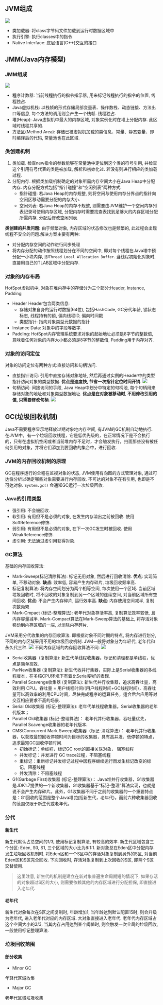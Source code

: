 ## JVM组成
![](https://i.loli.net/2021/04/19/V6JRjZ2Wliw8PDr.png)
  - 类加载器: 将class字节码文件加载到运行时数据区域中
  - 执行引擎: 执行classes中的指令
  - Native Interface: 底层语言(C++)交互的接口
## JMM(Java内存模型)
### JMM组成
![](https://i.loli.net/2021/04/19/NUe9AZrvWClRcQi.png)
  - 程序计数器: 当前线程执行的指令指示器, 用来标记线程执行的指令的位置, 线程独占.
  - Java虚拟机栈: 以栈帧的形式存储局部变量表、操作数栈、动态链接、方法出口等信息, 每个方法的调用则会产生一个栈帧. 线程独占.
  - 堆(Heap): Java虚拟机中最大的内存区域, 对象实例化时在堆上分配内存. 此区域时线程共享的.
  - 方法区(Method Area): 存储已被虚拟机加载的类信息、常量、静态变量、即时编译后的代码, 常量池也在此区域.
### 类创建机制
1. 类加载. 检查new指令的参数能够在常量池中定位到这个类的符号引用, 并检查这个引用符号代表的类是被加载, 解析和初始化过. 若没有则进行相应的类加载过程.
2. 分配内存. 根据类加载机制确定的对象所需内存空间大小在Java Heap中分配内存. 内存分配方式包括"指针碰撞"和"空闲列表"两种方式.
    - 指针碰撞: 若Java Heap的内存规整, 则将空闲与使用内存分界点的指针向空闲区移动需要分配的内存大小.
    - 空闲列表: 若Java Heap的内存不规整, 则需要由JVM维护一个空闲内存列表记录可使用内存区域, 分配内存时需要找查表找到足够大的内存区域分配所需内存, 分配后修改空闲列表.

**类创建的并发问题:**
由于频繁对象, 内存区域的状态修改也是频繁的, 此过程会出现线程不安全的问题.解决方案主要有两种:

  - 对分配内存空间的动作进行同步处理
  - 将内存分配的动作按照线程划分在不同的空间中, 即对每个线程在Java堆中预分配一小块内存, 即`Thread Local Allocation Buffer`. 当线程初始化对象时, 直接用自己的TLAB区域中分配内存.
### 对象的内存布局
HotSpot虚拟机中, 对象在堆内存中的存储分为三个部分:Header, Instance, Padding
  - Header
    Header包含两类信息:
    - 存储对象自身的运行时数据(64位), 包括HashCode, GC分代年龄, 锁状态标志, 线程持有的锁, 偏向线程ID, 偏向时间戳
    - 类型指针: 指向对象类型元数据的指针
  - Instance Data: 对象中的字段等数字.
  - Padding: HotSpot内存管理系统要求对象的起始地址必须是8字节的整数倍, 意味着任何对象的内存大小都必须是8字节的整数倍, Padding用于内存对齐.
### 对象的访问定位
对象的访问定位有两种方式:直接访问和句柄访问.
  - 直接指针访问: 引用中直接存储对象地址, 然后再通过实例的Header中的类型指针访问对象的类型数据. **优点是速度快, 节省一次指针定位时间开销**.
    ![](https://i.loli.net/2021/04/19/1o9e7ilGDstzwkB.png)
  - 句柄访问: 间接访问的手段, Java Heap中划分中特定的句柄池, 每个句柄用来存储对象的地址和对象类型数据地址. **优点是在对象被移动时, 不用修改引用的值, 只需要修改句柄**.
    ![](https://i.loli.net/2021/04/19/58QrATIxboi2HGy.png)
## GC(垃圾回收机制)
Java不需要程序显示地释放过期对象地内存空间, 有JVM的GC机制自动地执行. 在JVM中，有一个垃圾回收线程，它是低优先级的，在正常情况下是不会执行的，只有在虚拟机空闲或者当前堆内存不足时，才会触发执行，扫面那些没有被任何引用的对象，并将它们添加到要回收的集合中，进行回收.
### JVM的内存回收机制的原理
GC在程序运行的全程在监视对象的状态, JVM使用有向图的方式管理对象, 通过可达性分析以确定哪些对象需要进行内存回收. 不可达的对象不在有引用, 也即是不可达对象.
`System.gc()` 会通知GC运行一次垃圾回收.
### Java的引用类型
  - 强引用: 不会被回收.
  - 软引用: 有用但不是必须的对象, 在发生内存溢出之前被回收. 使用SoftReference修饰.
  - 弱引用: 有用但不是必须的对象, 在下一次GC发生时被回收. 使用WeakReference修饰.
  - 虚引用: 无法通过虚引用获得对象.
### GC算法
基础的内存回收算法:
  - Mark-Sweep(标记清除算法): 标记无用对象, 然后进行回收清除.
    **优点**: 实现简单, 不移动对象.
    **缺点**: 效率低, 容易产生内存碎片, 垃圾回收频率高.
  - 标记复制算法: 将内存空间划分为两个相等空间, 每次使用一个区域. 当前区域垃圾回收时, 将不回收的对象复制到另一个区域的连续空间, 对当前区域所有空间回收. 
    **优点**: 不会产生内存碎片, 运行效率高.
    **缺点**: 内存使用空间减半, 复制次数频繁.
  - Mark-Cmpact (标记-整理算法): 老年代对象存活率高, 复制算法效率较低, 且内存容量减半. Mark-Compact算法在Mark-Sweep算法的基础上, 将存活对象移动到内存区域的一端, 以消除内存碎片.

JVM采用分代收集的内存回收算法. 即根据对象不同时期的特点, 将内存进行划分, 不同的内存区域采用不用的垃圾回收机制. JVM一般将对象分为年轻代, 老年代和永久代三种.
    ![](https://i.loli.net/2021/04/19/Ht3hKCni6ozrD1M.png)
不同内存区域的内存回收算法不同:
    ![](https://i.loli.net/2021/04/19/D4VxQyLBuKr16at.png)

  - Serial收集器（复制算法): 新生代单线程收集器，标记和清理都是单线程，优点是简单高效.
  - ParNew收集器 (复制算法): 新生代收并行集器，实际上是Serial收集器的多线程版本，在多核CPU环境下有着比Serial更好的表现.
  - Parallel Scavenge收集器 (复制算法): 新生代并行收集器，追求高吞吐量，高效利用 CPU。吞吐量 = 用户线程时间/(用户线程时间+GC线程时间)，高吞吐量可以高效率的利用CPU时间，尽快完成程序的运算任务，适合后台应用等对交互相应要求不高的场景.
  - Serial Old收集器 (标记-整理算法): 老年代单线程收集器，Serial收集器的老年代版本；
  - Parallel Old收集器 (标记-整理算法)： 老年代并行收集器，吞吐量优先，Parallel Scavenge收集器的老年代版本.
  - CMS(Concurrent Mark Sweep)收集器（标记-清除算法）： 老年代并行收集器，以获取最短回收停顿时间为目标的收集器，具有高并发、低停顿的特点，追求最短GC回收停顿时间.
    - 初始标记：单线程，标记GC root的直接关联对象， 阻塞线程
    - 并发标记：并发进行 GC trace过程，不阻塞线程
    - 重标记：重新标记并发标记过程中因程序继续运行而发生标记改变的标记，阻塞线程
    - 并发清除：不阻塞线程
  - G1(Garbage First)收集器 (标记-整理算法)： Java堆并行收集器，G1收集器是JDK1.7提供的一个新收集器，G1收集器基于“标记-整理”算法实现，也就是说不会产生内存碎片。此外，G1收集器不同于之前的收集器的一个重要特点是：G1回收的范围是整个Java堆(包括新生代，老年代)，而前六种收集器回收的范围仅限于新生代或老年代。

### 分代
#### 新生代
新生代默认占总空间的1/3, 使用标记复制算法, 有较高的效率. 新生代区域包含三个分区: Eden, S0, S1, 三个区域的大小比为8:1:1. 新对象总在Eden区中分配内存. 发生垃圾回收机制时, 将Eden区和一个S区中的存活对象复制到另外的S区, 对当前Eden区和S区完全回收. 下次回收时, 存活对象复制到上次回收的S区, 即两个S区交替使用.

> 这里注意, 新生代的机制是建立在新对象普遍生命周期短的情况下, 如果存活的对象超过S区的大小, 则需要依赖其他的内存区域进行分配担保, 即直接进入老年代. 
#### 老年代
新生代对象每次在S区之间复制时, 年龄增加1, 当年龄达到默认配置15时, 则会升级为老年代, 进入老年代对应的内存区域. 大对象直接进入老年代.
老年代内存区域占这个空间大小的2/3, 当其内存占用达到某个阈值时, 则会触发一次全局的垃圾回收, 一般使用标记整理算法.

### 垃圾回收范围
#### 部分收集
- Minor GC

年轻代区域收集

- Major GC

老年代区域垃圾收集
